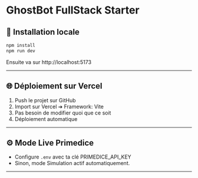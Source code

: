 # GhostBot FullStack Starter

## 🚀 Installation locale

```bash
npm install
npm run dev
```

Ensuite va sur http://localhost:5173

---

## 🌐 Déploiement sur Vercel

1. Push le projet sur GitHub
2. Import sur Vercel ➔ Framework: Vite
3. Pas besoin de modifier quoi que ce soit
4. Déploiement automatique

---

## ⚙️ Mode Live Primedice

- Configure `.env` avec ta clé PRIMEDICE_API_KEY
- Sinon, mode Simulation actif automatiquement.

---